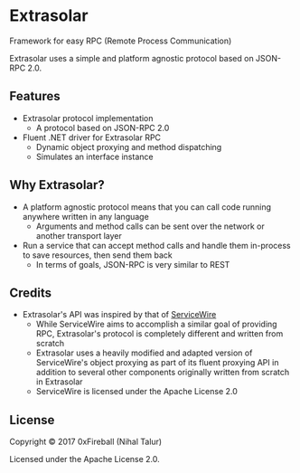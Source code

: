 
# Extrasolar

Framework for easy RPC (Remote Process Communication)

Extrasolar uses a simple and platform agnostic protocol
based on JSON-RPC 2.0.

## Features

- Extrasolar protocol implementation
  - A protocol based on JSON-RPC 2.0
- Fluent .NET driver for Extrasolar RPC
  - Dynamic object proxying and method dispatching
  - Simulates an interface instance

## Why Extrasolar?

- A platform agnostic protocol means that you can call
  code running anywhere written in any language
  - Arguments and method calls can be sent
    over the network or another transport layer
- Run a service that can accept method calls
  and handle them in-process to save resources, then
  send them back
  - In terms of goals, JSON-RPC is very similar to REST


## Credits

- Extrasolar's API was inspired by that of [ServiceWire](https://github.com/tylerjensen/ServiceWire)
  - While ServiceWire aims to accomplish a similar goal of providing RPC,
    Extrasolar's protocol is completely different and written from scratch
  - Extrasolar uses a heavily modified and adapted version of ServiceWire's object proxying
    as part of its fluent proxying API in addition to several other components originally written
    from scratch in Extrasolar
  - ServiceWire is licensed under the Apache License 2.0

## License

Copyright &copy; 2017 0xFireball (Nihal Talur)

Licensed under the Apache License 2.0.